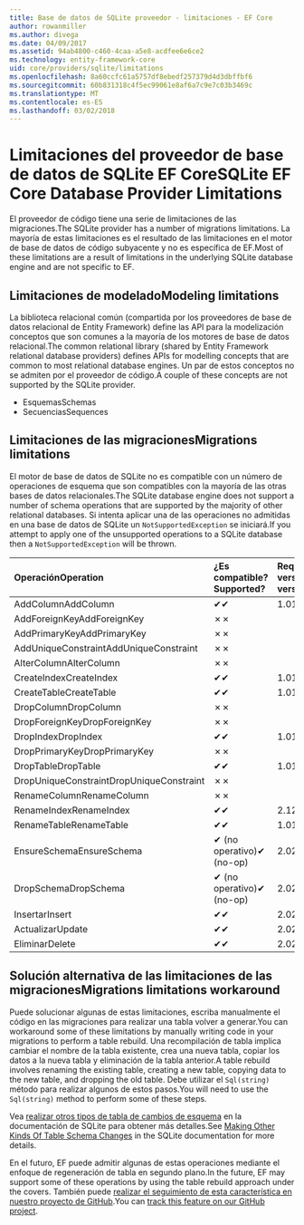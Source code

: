 ```yaml
---
title: Base de datos de SQLite proveedor - limitaciones - EF Core
author: rowanmiller
ms.author: divega
ms.date: 04/09/2017
ms.assetid: 94ab4800-c460-4caa-a5e8-acdfee6e6ce2
ms.technology: entity-framework-core
uid: core/providers/sqlite/limitations
ms.openlocfilehash: 8a60ccfc61a5757df8ebedf257379d4d3dbffbf6
ms.sourcegitcommit: 60b831318c4f5ec99061e8af6a7c9e7c03b3469c
ms.translationtype: MT
ms.contentlocale: es-ES
ms.lasthandoff: 03/02/2018
---
```

# <a name="sqlite-ef-core-database-provider-limitations"></a><span data-ttu-id="aa85c-102">Limitaciones del proveedor de base de datos de SQLite EF Core</span><span class="sxs-lookup"><span data-stu-id="aa85c-102">SQLite EF Core Database Provider Limitations</span></span>

<span data-ttu-id="aa85c-103">El proveedor de código tiene una serie de limitaciones de las migraciones.</span><span class="sxs-lookup"><span data-stu-id="aa85c-103">The SQLite provider has a number of migrations limitations.</span></span> <span data-ttu-id="aa85c-104">La mayoría de estas limitaciones es el resultado de las limitaciones en el motor de base de datos de código subyacente y no es específica de EF.</span><span class="sxs-lookup"><span data-stu-id="aa85c-104">Most of these limitations are a result of limitations in the underlying SQLite database engine and are not specific to EF.</span></span>

## <a name="modeling-limitations"></a><span data-ttu-id="aa85c-105">Limitaciones de modelado</span><span class="sxs-lookup"><span data-stu-id="aa85c-105">Modeling limitations</span></span>

<span data-ttu-id="aa85c-106">La biblioteca relacional común (compartida por los proveedores de base de datos relacional de Entity Framework) define las API para la modelización conceptos que son comunes a la mayoría de los motores de base de datos relacional.</span><span class="sxs-lookup"><span data-stu-id="aa85c-106">The common relational library (shared by Entity Framework relational database providers) defines APIs for modelling concepts that are common to most relational database engines.</span></span> <span data-ttu-id="aa85c-107">Un par de estos conceptos no se admiten por el proveedor de código.</span><span class="sxs-lookup"><span data-stu-id="aa85c-107">A couple of these concepts are not supported by the SQLite provider.</span></span>

* <span data-ttu-id="aa85c-108">Esquemas</span><span class="sxs-lookup"><span data-stu-id="aa85c-108">Schemas</span></span>
* <span data-ttu-id="aa85c-109">Secuencias</span><span class="sxs-lookup"><span data-stu-id="aa85c-109">Sequences</span></span>

## <a name="migrations-limitations"></a><span data-ttu-id="aa85c-110">Limitaciones de las migraciones</span><span class="sxs-lookup"><span data-stu-id="aa85c-110">Migrations limitations</span></span>

<span data-ttu-id="aa85c-111">El motor de base de datos de SQLite no es compatible con un número de operaciones de esquema que son compatibles con la mayoría de las otras bases de datos relacionales.</span><span class="sxs-lookup"><span data-stu-id="aa85c-111">The SQLite database engine does not support a number of schema operations that are supported by the majority of other relational databases.</span></span> <span data-ttu-id="aa85c-112">Si intenta aplicar una de las operaciones no admitidas en una base de datos de SQLite un `NotSupportedException` se iniciará.</span><span class="sxs-lookup"><span data-stu-id="aa85c-112">If you attempt to apply one of the unsupported operations to a SQLite database then a `NotSupportedException` will be thrown.</span></span>

| <span data-ttu-id="aa85c-113">Operación</span><span class="sxs-lookup"><span data-stu-id="aa85c-113">Operation</span></span>            | <span data-ttu-id="aa85c-114">¿Es compatible?</span><span class="sxs-lookup"><span data-stu-id="aa85c-114">Supported?</span></span> | <span data-ttu-id="aa85c-115">Requiere la versión</span><span class="sxs-lookup"><span data-stu-id="aa85c-115">Requires version</span></span> |
|:---------------------|:-----------|:-----------------|
| <span data-ttu-id="aa85c-116">AddColumn</span><span class="sxs-lookup"><span data-stu-id="aa85c-116">AddColumn</span></span>            | <span data-ttu-id="aa85c-117">✔</span><span class="sxs-lookup"><span data-stu-id="aa85c-117">✔</span></span>          | <span data-ttu-id="aa85c-118">1.0</span><span class="sxs-lookup"><span data-stu-id="aa85c-118">1.0</span></span>              |
| <span data-ttu-id="aa85c-119">AddForeignKey</span><span class="sxs-lookup"><span data-stu-id="aa85c-119">AddForeignKey</span></span>        | <span data-ttu-id="aa85c-120">✗</span><span class="sxs-lookup"><span data-stu-id="aa85c-120">✗</span></span>          |                  |
| <span data-ttu-id="aa85c-121">AddPrimaryKey</span><span class="sxs-lookup"><span data-stu-id="aa85c-121">AddPrimaryKey</span></span>        | <span data-ttu-id="aa85c-122">✗</span><span class="sxs-lookup"><span data-stu-id="aa85c-122">✗</span></span>          |                  |
| <span data-ttu-id="aa85c-123">AddUniqueConstraint</span><span class="sxs-lookup"><span data-stu-id="aa85c-123">AddUniqueConstraint</span></span>  | <span data-ttu-id="aa85c-124">✗</span><span class="sxs-lookup"><span data-stu-id="aa85c-124">✗</span></span>          |                  |
| <span data-ttu-id="aa85c-125">AlterColumn</span><span class="sxs-lookup"><span data-stu-id="aa85c-125">AlterColumn</span></span>          | <span data-ttu-id="aa85c-126">✗</span><span class="sxs-lookup"><span data-stu-id="aa85c-126">✗</span></span>          |                  |
| <span data-ttu-id="aa85c-127">CreateIndex</span><span class="sxs-lookup"><span data-stu-id="aa85c-127">CreateIndex</span></span>          | <span data-ttu-id="aa85c-128">✔</span><span class="sxs-lookup"><span data-stu-id="aa85c-128">✔</span></span>          | <span data-ttu-id="aa85c-129">1.0</span><span class="sxs-lookup"><span data-stu-id="aa85c-129">1.0</span></span>              |
| <span data-ttu-id="aa85c-130">CreateTable</span><span class="sxs-lookup"><span data-stu-id="aa85c-130">CreateTable</span></span>          | <span data-ttu-id="aa85c-131">✔</span><span class="sxs-lookup"><span data-stu-id="aa85c-131">✔</span></span>          | <span data-ttu-id="aa85c-132">1.0</span><span class="sxs-lookup"><span data-stu-id="aa85c-132">1.0</span></span>              |
| <span data-ttu-id="aa85c-133">DropColumn</span><span class="sxs-lookup"><span data-stu-id="aa85c-133">DropColumn</span></span>           | <span data-ttu-id="aa85c-134">✗</span><span class="sxs-lookup"><span data-stu-id="aa85c-134">✗</span></span>          |                  |
| <span data-ttu-id="aa85c-135">DropForeignKey</span><span class="sxs-lookup"><span data-stu-id="aa85c-135">DropForeignKey</span></span>       | <span data-ttu-id="aa85c-136">✗</span><span class="sxs-lookup"><span data-stu-id="aa85c-136">✗</span></span>          |                  |
| <span data-ttu-id="aa85c-137">DropIndex</span><span class="sxs-lookup"><span data-stu-id="aa85c-137">DropIndex</span></span>            | <span data-ttu-id="aa85c-138">✔</span><span class="sxs-lookup"><span data-stu-id="aa85c-138">✔</span></span>          | <span data-ttu-id="aa85c-139">1.0</span><span class="sxs-lookup"><span data-stu-id="aa85c-139">1.0</span></span>              |
| <span data-ttu-id="aa85c-140">DropPrimaryKey</span><span class="sxs-lookup"><span data-stu-id="aa85c-140">DropPrimaryKey</span></span>       | <span data-ttu-id="aa85c-141">✗</span><span class="sxs-lookup"><span data-stu-id="aa85c-141">✗</span></span>          |                  |
| <span data-ttu-id="aa85c-142">DropTable</span><span class="sxs-lookup"><span data-stu-id="aa85c-142">DropTable</span></span>            | <span data-ttu-id="aa85c-143">✔</span><span class="sxs-lookup"><span data-stu-id="aa85c-143">✔</span></span>          | <span data-ttu-id="aa85c-144">1.0</span><span class="sxs-lookup"><span data-stu-id="aa85c-144">1.0</span></span>              |
| <span data-ttu-id="aa85c-145">DropUniqueConstraint</span><span class="sxs-lookup"><span data-stu-id="aa85c-145">DropUniqueConstraint</span></span> | <span data-ttu-id="aa85c-146">✗</span><span class="sxs-lookup"><span data-stu-id="aa85c-146">✗</span></span>          |                  |
| <span data-ttu-id="aa85c-147">RenameColumn</span><span class="sxs-lookup"><span data-stu-id="aa85c-147">RenameColumn</span></span>         | <span data-ttu-id="aa85c-148">✗</span><span class="sxs-lookup"><span data-stu-id="aa85c-148">✗</span></span>          |                  |
| <span data-ttu-id="aa85c-149">RenameIndex</span><span class="sxs-lookup"><span data-stu-id="aa85c-149">RenameIndex</span></span>          | <span data-ttu-id="aa85c-150">✔</span><span class="sxs-lookup"><span data-stu-id="aa85c-150">✔</span></span>          | <span data-ttu-id="aa85c-151">2.1</span><span class="sxs-lookup"><span data-stu-id="aa85c-151">2.1</span></span>              |
| <span data-ttu-id="aa85c-152">RenameTable</span><span class="sxs-lookup"><span data-stu-id="aa85c-152">RenameTable</span></span>          | <span data-ttu-id="aa85c-153">✔</span><span class="sxs-lookup"><span data-stu-id="aa85c-153">✔</span></span>          | <span data-ttu-id="aa85c-154">1.0</span><span class="sxs-lookup"><span data-stu-id="aa85c-154">1.0</span></span>              |
| <span data-ttu-id="aa85c-155">EnsureSchema</span><span class="sxs-lookup"><span data-stu-id="aa85c-155">EnsureSchema</span></span>         | <span data-ttu-id="aa85c-156">✔ (no operativo)</span><span class="sxs-lookup"><span data-stu-id="aa85c-156">✔ (no-op)</span></span>  | <span data-ttu-id="aa85c-157">2.0</span><span class="sxs-lookup"><span data-stu-id="aa85c-157">2.0</span></span>              |
| <span data-ttu-id="aa85c-158">DropSchema</span><span class="sxs-lookup"><span data-stu-id="aa85c-158">DropSchema</span></span>           | <span data-ttu-id="aa85c-159">✔ (no operativo)</span><span class="sxs-lookup"><span data-stu-id="aa85c-159">✔ (no-op)</span></span>  | <span data-ttu-id="aa85c-160">2.0</span><span class="sxs-lookup"><span data-stu-id="aa85c-160">2.0</span></span>              |
| <span data-ttu-id="aa85c-161">Insertar</span><span class="sxs-lookup"><span data-stu-id="aa85c-161">Insert</span></span>               | <span data-ttu-id="aa85c-162">✔</span><span class="sxs-lookup"><span data-stu-id="aa85c-162">✔</span></span>          | <span data-ttu-id="aa85c-163">2.0</span><span class="sxs-lookup"><span data-stu-id="aa85c-163">2.0</span></span>              |
| <span data-ttu-id="aa85c-164">Actualizar</span><span class="sxs-lookup"><span data-stu-id="aa85c-164">Update</span></span>               | <span data-ttu-id="aa85c-165">✔</span><span class="sxs-lookup"><span data-stu-id="aa85c-165">✔</span></span>          | <span data-ttu-id="aa85c-166">2.0</span><span class="sxs-lookup"><span data-stu-id="aa85c-166">2.0</span></span>              |
| <span data-ttu-id="aa85c-167">Eliminar</span><span class="sxs-lookup"><span data-stu-id="aa85c-167">Delete</span></span>               | <span data-ttu-id="aa85c-168">✔</span><span class="sxs-lookup"><span data-stu-id="aa85c-168">✔</span></span>          | <span data-ttu-id="aa85c-169">2.0</span><span class="sxs-lookup"><span data-stu-id="aa85c-169">2.0</span></span>              |

## <a name="migrations-limitations-workaround"></a><span data-ttu-id="aa85c-170">Solución alternativa de las limitaciones de las migraciones</span><span class="sxs-lookup"><span data-stu-id="aa85c-170">Migrations limitations workaround</span></span>

<span data-ttu-id="aa85c-171">Puede solucionar algunas de estas limitaciones, escriba manualmente el código en las migraciones para realizar una tabla volver a generar.</span><span class="sxs-lookup"><span data-stu-id="aa85c-171">You can workaround some of these limitations by manually writing code in your migrations to perform a table rebuild.</span></span> <span data-ttu-id="aa85c-172">Una recompilación de tabla implica cambiar el nombre de la tabla existente, crea una nueva tabla, copiar los datos a la nueva tabla y eliminación de la tabla anterior.</span><span class="sxs-lookup"><span data-stu-id="aa85c-172">A table rebuild involves renaming the existing table, creating a new table, copying data to the new table, and dropping the old table.</span></span> <span data-ttu-id="aa85c-173">Debe utilizar el `Sql(string)` método para realizar algunos de estos pasos.</span><span class="sxs-lookup"><span data-stu-id="aa85c-173">You will need to use the `Sql(string)` method to perform some of these steps.</span></span>

<span data-ttu-id="aa85c-174">Vea [realizar otros tipos de tabla de cambios de esquema](http://sqlite.org/lang_altertable.html#otheralter) en la documentación de SQLite para obtener más detalles.</span><span class="sxs-lookup"><span data-stu-id="aa85c-174">See [Making Other Kinds Of Table Schema Changes](http://sqlite.org/lang_altertable.html#otheralter) in the SQLite documentation for more details.</span></span>

<span data-ttu-id="aa85c-175">En el futuro, EF puede admitir algunas de estas operaciones mediante el enfoque de regeneración de tabla en segundo plano.</span><span class="sxs-lookup"><span data-stu-id="aa85c-175">In the future, EF may support some of these operations by using the table rebuild approach under the covers.</span></span> <span data-ttu-id="aa85c-176">También puede [realizar el seguimiento de esta característica en nuestro proyecto de GitHub](https://github.com/aspnet/EntityFrameworkCore/issues/329).</span><span class="sxs-lookup"><span data-stu-id="aa85c-176">You can [track this feature on our GitHub project](https://github.com/aspnet/EntityFrameworkCore/issues/329).</span></span>

